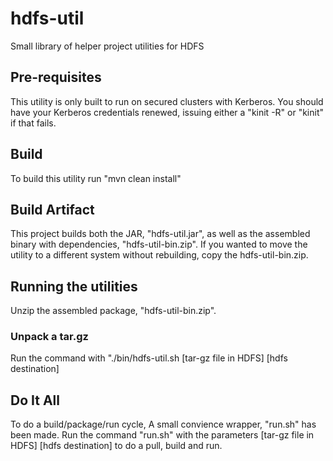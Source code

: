 # hdfs-util
Small library of helper project utilities for HDFS

## Pre-requisites
This utility is only built to run on secured clusters with Kerberos. You should have your Kerberos credentials renewed, issuing either a "kinit -R" or "kinit" if that fails.

## Build
To build this utility run "mvn clean install"

## Build Artifact
This project builds both the JAR, "hdfs-util.jar", as well as the assembled binary with dependencies, "hdfs-util-bin.zip". If
you wanted to move the utility to a different system without rebuilding, copy the hdfs-util-bin.zip.

## Running the utilities
Unzip the assembled package, "hdfs-util-bin.zip".

### Unpack a tar.gz
Run the command with "./bin/hdfs-util.sh [tar-gz file in HDFS] [hdfs destination]

## Do It All
To do a build/package/run cycle, A small convience wrapper, "run.sh" has been made.
Run the command "run.sh" with the parameters [tar-gz file in HDFS] [hdfs destination] to do a pull, build and run.
